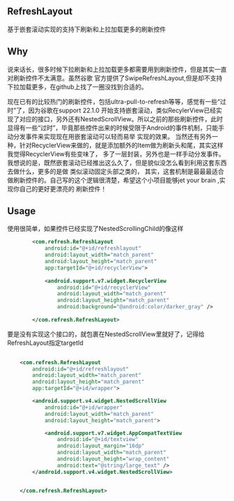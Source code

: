 ## RefreshLayout
基于嵌套滚动实现的支持下刷新和上拉加载更多的刷新控件

## Why
说来话长，很多时候下拉刷新和上拉加载更多都需要用到刷新控件，但是其实一直对刷新控件不太满意。虽然谷歌
官方提供了SwipeRefreshLayout,但是却不支持下拉加载更多，在github上找了一圈没找到合适的。

现在已有的比较热门的刷新控件，包括ultra-pull-to-refresh等等，感觉有一些“过时”了，因为谷歌在support 22.1.0
开始支持嵌套滚动，类似RecylerView已经实现了对应的接口，另外还有NestedScrollView。所以之前的那些刷新控件，此时
显得有一些“过时”，毕竟那些控件出来的时候受限于Android的事件机制，只能手动分发事件来实现现在用嵌套滚动可以轻而易举
实现的效果。
当然还有另外一种，针对RecyclerView来做的，就是添加额外的Item做为刷新头和尾，其实这样我觉得RecyclerView有些变味了，
多了一层封装，另外也是一样手动分发事件。
我想说的是，既然嵌套滚动已经推出这么久了，但是貌似没怎么看到利用这套东西去做什么，更多的是做 类似滚动固定头部之类的，
其实，这套机制是最最最适合做刷新控件的。自己写的这个逻辑很清楚，希望这个小项目能够jet your brain ,实现你自己的更好更漂亮的
刷新控件！

## Usage
使用很简单，如果控件已经实现了NestedScrollingChild的像这样
```xml
        <com.refresh.RefreshLayout
            android:id="@+id/refreshlayout"
            android:layout_width="match_parent"
            android:layout_height="match_parent"
            app:targetId="@+id/recyclerView">
    
            <android.support.v7.widget.RecyclerView
                android:id="@+id/recyclerView"
                android:layout_width="match_parent"
                android:layout_height="match_parent"
                android:background="@android:color/darker_gray" />
    
        </com.refresh.RefreshLayout>
```
要是没有实现这个接口的，就包裹在NestedScrollView里就好了，记得给RefreshLayout指定targetId

```xml
    
    <com.refresh.RefreshLayout
        android:id="@+id/refreshlayout"
        android:layout_width="match_parent"
        android:layout_height="match_parent"
        app:targetId="@+id/wrapper">

        <android.support.v4.widget.NestedScrollView
            android:id="@+id/wrapper"
            android:layout_width="match_parent"
            android:layout_height="match_parent">

            <android.support.v7.widget.AppCompatTextView
                android:id="@+id/textview"
                android:layout_margin="16dp"
                android:layout_width="match_parent"
                android:layout_height="wrap_content"
                android:text="@string/large_text" />
        </android.support.v4.widget.NestedScrollView>


    </com.refresh.RefreshLayout>
```

